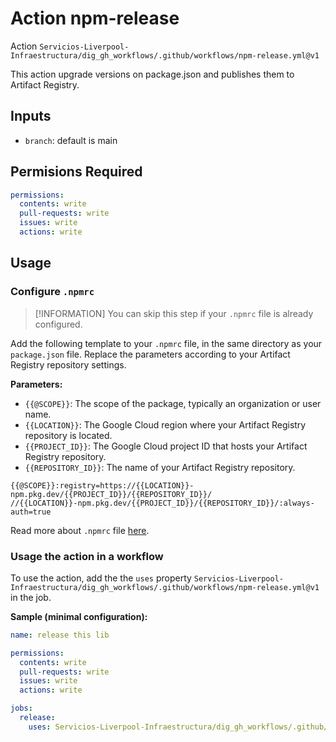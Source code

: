 # Action npm-release

Action `Servicios-Liverpool-Infraestructura/dig_gh_workflows/.github/workflows/npm-release.yml@v1`

This action upgrade versions on package.json and publishes them to Artifact Registry.

## Inputs

- `branch`: default is main

## Permisions Required

```yaml
permissions:
  contents: write
  pull-requests: write
  issues: write
  actions: write
```

## Usage

### Configure `.npmrc`

> [!INFORMATION]
> You can skip this step if your `.npmrc` file is already configured.

Add the following template to your `.npmrc` file, in the same directory as your `package.json` file. Replace the parameters according to your Artifact Registry repository settings.

**Parameters:**

- `{{@SCOPE}}`: The scope of the package, typically an organization or user name.
- `{{LOCATION}}`: The Google Cloud region where your Artifact Registry repository is located.
- `{{PROJECT_ID}}`: The Google Cloud project ID that hosts your Artifact Registry repository.
- `{{REPOSITORY_ID}}`: The name of your Artifact Registry repository.

```
{{@SCOPE}}:registry=https://{{LOCATION}}-npm.pkg.dev/{{PROJECT_ID}}/{{REPOSITORY_ID}}/
//{{LOCATION}}-npm.pkg.dev/{{PROJECT_ID}}/{{REPOSITORY_ID}}/:always-auth=true
```

Read more about `.npmrc` file [here](https://docs.npmjs.com/cli/v10/configuring-npm/npmrc).

### Usage the action in a workflow

To use the action, add the the `uses` property `Servicios-Liverpool-Infraestructura/dig_gh_workflows/.github/workflows/npm-release.yml@v1` in the job.

**Sample (minimal configuration):**

```yaml
name: release this lib

permissions:
  contents: write
  pull-requests: write
  issues: write
  actions: write

jobs:
  release:
    uses: Servicios-Liverpool-Infraestructura/dig_gh_workflows/.github/workflows/npm-release.yml@v1
```

